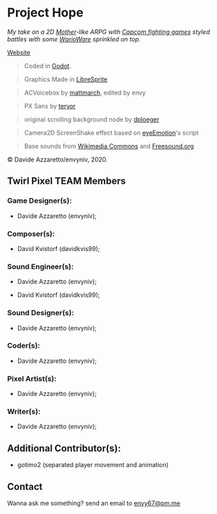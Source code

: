 # Project Hope
*My take on a 2D [Mother](https://en.wikipedia.org/wiki/Mother_(video_game_series))-like ARPG with [Capcom fighting games](https://en.wikipedia.org/wiki/Street_Fighter) styled battles with some [WarioWare](https://en.wikipedia.org/wiki/Wario_(series)#WarioWare_series) sprinkled on top.*

[Website](https://envyniv.github.io/Project-Hope)

> Coded in [Godot](https://godotengine.org/).

> Graphics Made in [LibreSprite](https://github.com/LibreSprite/LibreSprite)

> ACVoicebox by [mattmarch](https://github.com/mattmarch), edited by envy

> PX Sans by [teryor](https://github.com/teryror/pixel-fonts)

> original scrolling background node by [dploeger](https://github.com/dploeger)

> Camera2D ScreenShake effect based on [eyeEmotion](https://godotengine.org/qa/user/eyeEmotion)'s script

> Base sounds from [Wikimedia Commons](https://commons.wikimedia.org/wiki/Main_Page) and [Freesound.org](freesound.org)

© Davide Azzaretto/envyniv, 2020.


## Twirl Pixel TEAM Members

### Game Designer(s):

* Davide Azzaretto (envyniv);

### Composer(s):

* David Kvistorf (davidkvis99);

### Sound Engineer(s):

* Davide Azzaretto (envyniv);

* David Kvistorf (davidkvis99);

### Sound Designer(s):

* Davide Azzaretto (envyniv);

### Coder(s):

* Davide Azzaretto (envyniv);

### Pixel Artist(s):

* Davide Azzaretto (envyniv);

### Writer(s):

* Davide Azzaretto (envyniv);


## Additional Contributor(s):

* gotimo2 (separated player movement and animation)

## Contact

Wanna ask me something? send an email to envy67@pm.me

